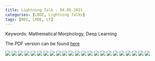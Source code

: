 ```yaml
---
title: Lightning Talk - 04.05.2021
categories: [LRDE, Lightning Talks]
tags: [RDI, LRDE, LT]
---
```


Keywords: Mathematical Morphology, Deep Learning

The PDF version can be found [here](https://drive.google.com/uc?print=false&id=1TocarGvLG25k3mzGXavBU6HO1tw34oA_)


![](https://drive.google.com/uc?id=1H_AJmAscZ9glqfIORoQoh7O7JDRZVtqZ)
![](https://drive.google.com/uc?id=1nRFz0vW1zNcUMZEtf4hrfhhh7C3T5Eic)
![](https://drive.google.com/uc?id=1HWksx9ymiO58aE65aJIBe2RlPQJYWZSw)
![](https://drive.google.com/uc?id=1t0D41ZTeFnp1c17WtG-BZHJG2jYxk8dn)
![](https://drive.google.com/uc?id=16EEAYT1_RhkbgpGbqt2UMH_MkXrJirwP)
![](https://drive.google.com/uc?id=1gieOn00pvw36fj8_EoqmX1Y0UcsUXa_r)
![](https://drive.google.com/uc?id=1Ag_x-BD6xjI4HmRCLS_-8ULiu7CaL3nC)
![](https://drive.google.com/uc?id=1Jc3lNvZS7wALRhmIZ53RryllMz7AfwW-)
![](https://drive.google.com/uc?id=1p_sPibYgmEgqCD2CQ3T2ffB_acleJFkD)
![](https://drive.google.com/uc?id=1nmfgcDda_Pkfq0fiMToVlLeTEL5_TwHv)
![](https://drive.google.com/uc?id=12LdttY8ISHc2JZF4PBPOSqJVOtTtf_v3)
![](https://drive.google.com/uc?id=1cE44TF17SM9CZQgBbVBEtkjxQF3ODpjV)
![](https://drive.google.com/uc?id=10-FmyEvNKHUdjVsvGJKvWKMZNrxe4_TR)
![](https://drive.google.com/uc?id=1qdVLQNJ5gR9pF_fDAuTBNniLT9VO4ix-)
![](https://drive.google.com/uc?id=1xNdEbJ09LnS0IPrGyuEk88pL0uFRspzl)
![](https://drive.google.com/uc?id=1KIJ7mbx0Z_72FFPIcf9kuZwYSmQXAIvo)
![](https://drive.google.com/uc?id=12gm1dnqkeshm6SkJmN6bxPXcX8OnxWmC)
![](https://drive.google.com/uc?id=1za_D4MXJQunRf6tCCBe2Fzi1GOdcG1V6)
![](https://drive.google.com/uc?id=1Ef3zjlIyY5c0CA5X2sjPjcsqA-zskbOA)
![](https://drive.google.com/uc?id=1oYGn0f--Gtog8w91n1tnNpbL7j0NK25M)
![](https://drive.google.com/uc?id=10Jqro9Cvw2Z4tZW3CJsRaH90ry61GVGY)
![](https://drive.google.com/uc?id=1TXc6I3ekQQCQWec1JGEWGkAdNZjurmVW)
![](https://drive.google.com/uc?id=17Jq2td5Nv9tzkWN0B8bDAkYP_lSXKnz4)
